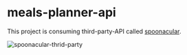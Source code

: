 # meals-planner-api

This project is consuming third-party-API called [spoonacular](https://spoonacular.com/food-api/docs).

![spoonacular-thrid-party](https://user-images.githubusercontent.com/50962389/169790250-c3894f6d-98aa-41db-9ae9-c289742751e5.png)
